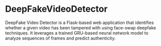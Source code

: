 # DeepFakeVideoDetector
DeepFake Video Detector is a Flask-based web application that identifies whether a given video has been tampered with using face-swap deepfake techniques. It leverages a trained GRU-based neural network model to analyze sequences of frames and predict authenticity. 
